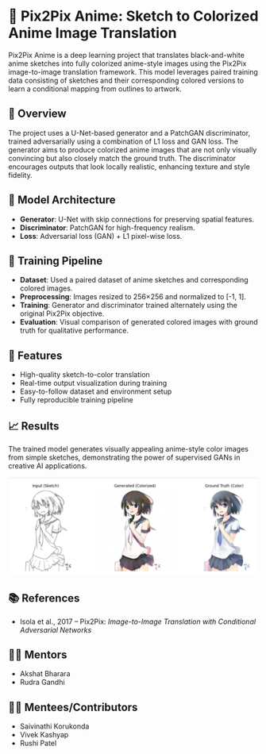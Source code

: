 # 🎨 Pix2Pix Anime: Sketch to Colorized Anime Image Translation

Pix2Pix Anime is a deep learning project that translates black-and-white anime sketches into fully colorized anime-style images using the Pix2Pix image-to-image translation framework. This model leverages paired training data consisting of sketches and their corresponding colored versions to learn a conditional mapping from outlines to artwork.

## 🚀 Overview

The project uses a U-Net-based generator and a PatchGAN discriminator, trained adversarially using a combination of L1 loss and GAN loss. The generator aims to produce colorized anime images that are not only visually convincing but also closely match the ground truth. The discriminator encourages outputs that look locally realistic, enhancing texture and style fidelity.

## 🧠 Model Architecture

- **Generator**: U-Net with skip connections for preserving spatial features.
- **Discriminator**: PatchGAN for high-frequency realism.
- **Loss**: Adversarial loss (GAN) + L1 pixel-wise loss.

## 🔄 Training Pipeline

- **Dataset**: Used a paired dataset of anime sketches and corresponding colored images.  
- **Preprocessing**: Images resized to 256×256 and normalized to [-1, 1].  
- **Training**: Generator and discriminator trained alternately using the original Pix2Pix objective.  
- **Evaluation**: Visual comparison of generated colored images with ground truth for qualitative performance.


## 🔧 Features

- High-quality sketch-to-color translation  
- Real-time output visualization during training  
- Easy-to-follow dataset and environment setup  
- Fully reproducible training pipeline

## 📈 Results

The trained model generates visually appealing anime-style color images from simple sketches, demonstrating the power of supervised GANs in creative AI applications.

![Sample Output](Results/output_1.png)

## 📚 References

- Isola et al., 2017 – Pix2Pix: *Image-to-Image Translation with Conditional Adversarial Networks*

## 🧑‍🏫 Mentors
- Akshat Bharara
- Rudra Gandhi

## 🧑‍💻 Mentees/Contributors
- Saivinathi Korukonda
- Vivek Kashyap
- Rushi Patel

